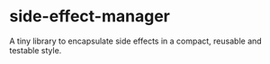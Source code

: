 # side-effect-manager
A tiny library to encapsulate side effects in a compact, reusable and testable style.
